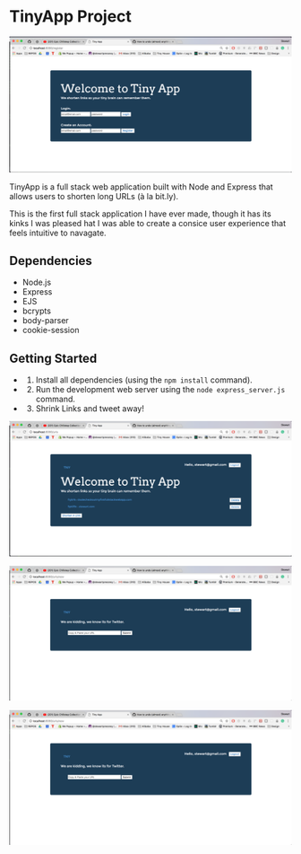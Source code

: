 # TinyApp Project

!["Screenshotof Homepage"](https://github.com/stewartpressney/Tiny-URL-App/blob/master/docs/Screen%20Shot%202018-02-24%20at%203.03.19%20PM.png?raw=true)


TinyApp is a full stack web application built with Node and Express that allows users to shorten long URLs (à la bit.ly).


This is the first full stack application I have ever made, though it has its kinks I was pleased hat I was able to create a consice user experience that feels intuitive to navagate.


## Dependencies

- Node.js
- Express
- EJS
- bcrypts
- body-parser
- cookie-session

## Getting Started

- 1) Install all dependencies (using the `npm install` command).
- 2) Run the development web server using the `node express_server.js` command.
- 3) Shrink Links and tweet away!

!["Screenshot of User's Landing Page"](https://raw.githubusercontent.com/stewartpressney/Tiny-URL-App/master/docs/Screen%20Shot%202018-02-24%20at%203.05.08%20PM.png)


!["Screenshot of Page to shorten links."](https://raw.githubusercontent.com/stewartpressney/Tiny-URL-App/master/docs/Screen%20Shot%202018-02-24%20at%203.03.59%20PM.png )

!["Screenshot of Detail Page for links  links."](https://raw.githubusercontent.com/stewartpressney/Tiny-URL-App/master/docs/Screen%20Shot%202018-02-24%20at%203.03.59%20PM.png )
